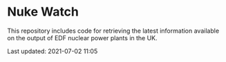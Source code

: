# Nuke Watch

This repository includes code for retrieving the latest information available on the output of EDF nuclear power plants in the UK.

Last updated: 2021-07-02 11:05